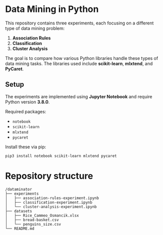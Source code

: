 # Data Mining in Python

This repository contains three experiments, each focusing on a different type of data mining problem:

1. **Association Rules**  
2. **Classification**  
3. **Cluster Analysis**

The goal is to compare how various Python libraries handle these types of data mining tasks. The libraries used include **scikit-learn**, **mlxtend**, and **PyCaret**.

## Setup

The experiments are implemented using **Jupyter Notebook** and require Python version **3.8.0**.

Required packages:  
- `notebook`  
- `scikit-learn`  
- `mlxtend`  
- `pycaret`  

Install these via pip:  
```bash
pip3 install notebook scikit-learn mlxtend pycaret
```

# Repository structure
```
/dataminator
├── experiments
│   ├── association-rules-experiment.ipynb
│   ├── classification-experiment.ipynb
│   └── cluster-analysis-experiment.ipynb
├── datasets
│   ├── Rice_Cammeo_Osmancik.xlsx
│   ├── bread-basket.csv
│   └── penguins_size.csv
└── README.md
```
